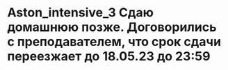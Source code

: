 # Aston_intensive_3 Сдаю домашнюю позже. Договорились с преподавателем, что срок сдачи переезжает до 18.05.23 до 23:59